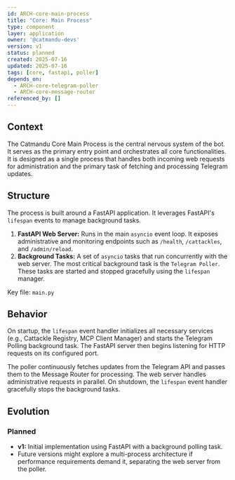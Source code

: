 ```yaml
---
id: ARCH-core-main-process
title: "Core: Main Process"
type: component
layer: application
owner: '@catmandu-devs'
version: v1
status: planned
created: 2025-07-16
updated: 2025-07-16
tags: [core, fastapi, poller]
depends_on:
  - ARCH-core-telegram-poller
  - ARCH-core-message-router
referenced_by: []
---
```

## Context
The Catmandu Core Main Process is the central nervous system of the bot. It serves as the primary entry point and orchestrates all core functionalities. It is designed as a single process that handles both incoming web requests for administration and the primary task of fetching and processing Telegram updates.

## Structure
The process is built around a FastAPI application. It leverages FastAPI's `lifespan` events to manage background tasks.

1.  **FastAPI Web Server:** Runs in the main `asyncio` event loop. It exposes administrative and monitoring endpoints such as `/health`, `/cattackles`, and `/admin/reload`.
2.  **Background Tasks:** A set of `asyncio` tasks that run concurrently with the web server. The most critical background task is the `Telegram Poller`. These tasks are started and stopped gracefully using the `lifespan` manager.

Key file: `main.py`

## Behavior
On startup, the `lifespan` event handler initializes all necessary services (e.g., Cattackle Registry, MCP Client Manager) and starts the Telegram Polling background task. The FastAPI server then begins listening for HTTP requests on its configured port.

The poller continuously fetches updates from the Telegram API and passes them to the Message Router for processing. The web server handles administrative requests in parallel. On shutdown, the `lifespan` event handler gracefully stops the background tasks.

## Evolution
### Planned
- **v1:** Initial implementation using FastAPI with a background polling task.
- Future versions might explore a multi-process architecture if performance requirements demand it, separating the web server from the poller.